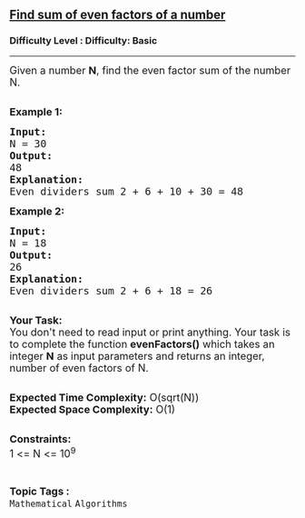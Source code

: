 <h2><a href="https://www.geeksforgeeks.org/problems/find-sum-of-even-factors-of-a-number1725/1">Find sum of even factors of a number</a></h2><h3>Difficulty Level : Difficulty: Basic</h3><hr><div class="problems_problem_content__Xm_eO"><p><span style="font-size:18px">Given a number <strong>N</strong>, find the even factor sum of the number N.</span><br>
&nbsp;</p>

<p><span style="font-size:18px"><strong>Example 1:</strong></span></p>

<pre><span style="font-size:18px"><strong>Input: </strong>
N = 30 
<strong>Output: </strong>
48 
<strong>Explanation:</strong>
Even dividers sum 2 + 6 + 10 + 30 = 48</span></pre>

<p><span style="font-size:18px"><strong>Example 2:</strong></span></p>

<pre><span style="font-size:18px"><strong>Input: </strong>
N = 18 
<strong>Output: </strong>
26 
<strong>Explanation:</strong>
Even dividers sum 2 + 6 + 18 = 26</span>
</pre>

<p><br>
<span style="font-size:18px"><strong>Your Task:</strong><br>
You don't need to read input or print anything. Your task is to complete the function <strong>evenFactors()</strong>&nbsp;which takes&nbsp;an integer <strong>N</strong>&nbsp;as input parameters&nbsp;and returns an integer, number of even factors of N.</span><br>
&nbsp;</p>

<p><span style="font-size:18px"><strong>Expected Time Complexity:</strong> O(sqrt(N))<br>
<strong>Expected Space Complexity:</strong> O(1)</span><br>
&nbsp;</p>

<p><span style="font-size:18px"><strong>Constraints:</strong><br>
1 &lt;= N &lt;= 10<sup>9</sup></span></p>
</div><br><p><span style=font-size:18px><strong>Topic Tags : </strong><br><code>Mathematical</code>&nbsp;<code>Algorithms</code>&nbsp;